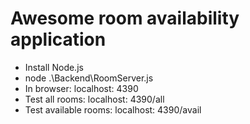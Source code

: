 # Awesome room availability application

* Install Node.js
* node .\Backend\RoomServer.js
* In browser:  localhost: 4390
* Test all rooms:  localhost: 4390/all
* Test available rooms:  localhost: 4390/avail
